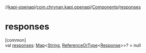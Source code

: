 //[kapi-openapi](../../../index.md)/[com.chrynan.kapi.openapi](../index.md)/[Components](index.md)/[responses](responses.md)

# responses

[common]\
val [responses](responses.md): [Map](https://kotlinlang.org/api/latest/jvm/stdlib/kotlin.collections/-map/index.html)&lt;[String](https://kotlinlang.org/api/latest/jvm/stdlib/kotlin/-string/index.html), [ReferenceOrType](../-reference-or-type/index.md)&lt;[Response](../-response/index.md)&gt;&gt;? = null
